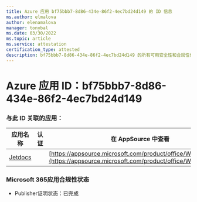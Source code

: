 ```yaml
---
title: Azure 应用 bf75bbb7-8d86-434e-86f2-4ec7bd24d149 的 ID 信息
ms.author: elmalova
author: elenamalova
manager: tonybal
ms.date: 03/30/2022
ms.topic: article
ms.service: attestation
certification_type: attested
description: bf75bbb7-8d86-434e-86f2-4ec7bd24d149 的所有可用安全性和合规性信息。
---
```

# <a name="azure-app-id-bf75bbb7-8d86-434e-86f2-4ec7bd24d149"></a>Azure 应用 ID：bf75bbb7-8d86-434e-86f2-4ec7bd24d149


### <a name="apps-associated-with-this-id"></a>与此 ID 关联的应用：
| **应用名称** | **认证** | **在 AppSource 中查看** |
|--------------|---------------|-----------------------|
| [Jetdocs](../forward/WA200002236.md) |  | [https://appsource.microsoft.com/product/office/WA200002236](https://appsource.microsoft.com/product/office/WA200002236) |

### <a name="microsoft-365-app-compliance-status"></a>Microsoft 365应用合规性状态
- Publisher证明状态：已完成
